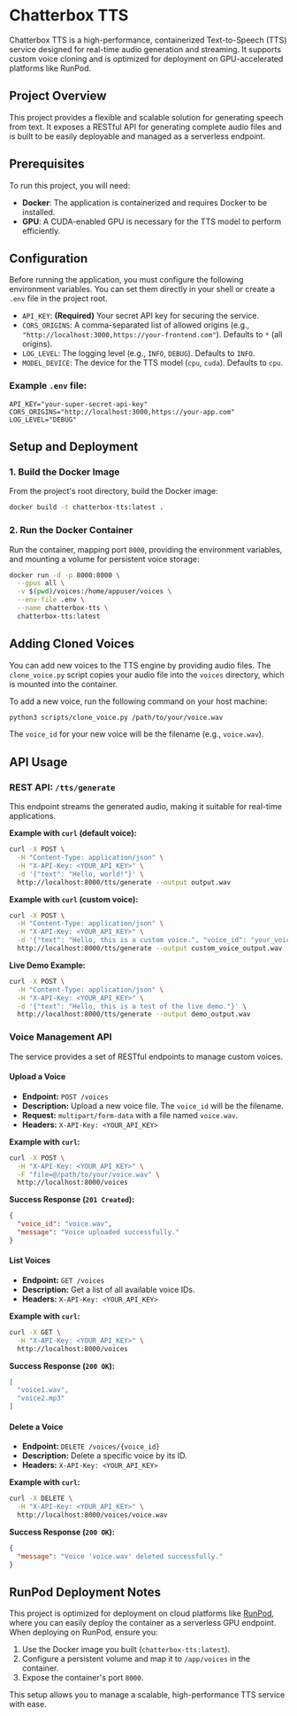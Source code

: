 # Chatterbox TTS

Chatterbox TTS is a high-performance, containerized Text-to-Speech (TTS) service designed for real-time audio generation and streaming. It supports custom voice cloning and is optimized for deployment on GPU-accelerated platforms like RunPod.

## Project Overview

This project provides a flexible and scalable solution for generating speech from text. It exposes a RESTful API for generating complete audio files and is built to be easily deployable and managed as a serverless endpoint.

## Prerequisites

To run this project, you will need:

*   **Docker**: The application is containerized and requires Docker to be installed.
*   **GPU**: A CUDA-enabled GPU is necessary for the TTS model to perform efficiently.

## Configuration

Before running the application, you must configure the following environment variables. You can set them directly in your shell or create a `.env` file in the project root.

*   `API_KEY`: **(Required)** Your secret API key for securing the service.
*   `CORS_ORIGINS`: A comma-separated list of allowed origins (e.g., `"http://localhost:3000,https://your-frontend.com"`). Defaults to `*` (all origins).
*   `LOG_LEVEL`: The logging level (e.g., `INFO`, `DEBUG`). Defaults to `INFO`.
*   `MODEL_DEVICE`: The device for the TTS model (`cpu`, `cuda`). Defaults to `cpu`.

### Example `.env` file:

```
API_KEY="your-super-secret-api-key"
CORS_ORIGINS="http://localhost:3000,https://your-app.com"
LOG_LEVEL="DEBUG"
```

## Setup and Deployment

### 1. Build the Docker Image

From the project's root directory, build the Docker image:

```bash
docker build -t chatterbox-tts:latest .
```

### 2. Run the Docker Container

Run the container, mapping port `8000`, providing the environment variables, and mounting a volume for persistent voice storage:

```bash
docker run -d -p 8000:8000 \
  --gpus all \
  -v $(pwd)/voices:/home/appuser/voices \
  --env-file .env \
  --name chatterbox-tts \
  chatterbox-tts:latest
```

## Adding Cloned Voices

You can add new voices to the TTS engine by providing audio files. The `clone_voice.py` script copies your audio file into the `voices` directory, which is mounted into the container.

To add a new voice, run the following command on your host machine:

```bash
python3 scripts/clone_voice.py /path/to/your/voice.wav
```

The `voice_id` for your new voice will be the filename (e.g., `voice.wav`).

## API Usage

### REST API: `/tts/generate`

This endpoint streams the generated audio, making it suitable for real-time applications.

**Example with `curl` (default voice):**

```bash
curl -X POST \
  -H "Content-Type: application/json" \
  -H "X-API-Key: <YOUR_API_KEY>" \
  -d '{"text": "Hello, world!"}' \
  http://localhost:8000/tts/generate --output output.wav
```

**Example with `curl` (custom voice):**

```bash
curl -X POST \
  -H "Content-Type: application/json" \
  -H "X-API-Key: <YOUR_API_KEY>" \
  -d '{"text": "Hello, this is a custom voice.", "voice_id": "your_voice.wav"}' \
  http://localhost:8000/tts/generate --output custom_voice_output.wav
```

**Live Demo Example:**

```bash
curl -X POST \
  -H "Content-Type: application/json" \
  -H "X-API-Key: <YOUR_API_KEY>" \
  -d '{"text": "Hello, this is a test of the live demo."}' \
  http://localhost:8000/tts/generate --output demo_output.wav
```


### Voice Management API

The service provides a set of RESTful endpoints to manage custom voices.

#### Upload a Voice

*   **Endpoint:** `POST /voices`
*   **Description:** Upload a new voice file. The `voice_id` will be the filename.
*   **Request:** `multipart/form-data` with a file named `voice.wav`.
*   **Headers:** `X-API-Key: <YOUR_API_KEY>`

**Example with `curl`:**

```bash
curl -X POST \
  -H "X-API-Key: <YOUR_API_KEY>" \
  -F "file=@/path/to/your/voice.wav" \
  http://localhost:8000/voices
```

**Success Response (`201 Created`):**

```json
{
  "voice_id": "voice.wav",
  "message": "Voice uploaded successfully."
}
```

#### List Voices

*   **Endpoint:** `GET /voices`
*   **Description:** Get a list of all available voice IDs.
*   **Headers:** `X-API-Key: <YOUR_API_KEY>`

**Example with `curl`:**

```bash
curl -X GET \
  -H "X-API-Key: <YOUR_API_KEY>" \
  http://localhost:8000/voices
```

**Success Response (`200 OK`):**

```json
[
  "voice1.wav",
  "voice2.mp3"
]
```

#### Delete a Voice

*   **Endpoint:** `DELETE /voices/{voice_id}`
*   **Description:** Delete a specific voice by its ID.
*   **Headers:** `X-API-Key: <YOUR_API_KEY>`

**Example with `curl`:**

```bash
curl -X DELETE \
  -H "X-API-Key: <YOUR_API_KEY>" \
  http://localhost:8000/voices/voice.wav
```

**Success Response (`200 OK`):**

```json
{
  "message": "Voice 'voice.wav' deleted successfully."
}
```

## RunPod Deployment Notes

This project is optimized for deployment on cloud platforms like [RunPod](https://runpod.io), where you can easily deploy the container as a serverless GPU endpoint. When deploying on RunPod, ensure you:

1.  Use the Docker image you built (`chatterbox-tts:latest`).
2.  Configure a persistent volume and map it to `/app/voices` in the container.
3.  Expose the container's port `8000`.

This setup allows you to manage a scalable, high-performance TTS service with ease.
